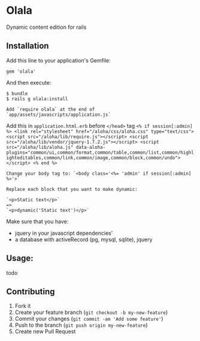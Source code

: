 # Olala

Dynamic content edition for rails

## Installation

Add this line to your application's Gemfile:

    gem 'olala'

And then execute:

    $ bundle
    $ rails g olala:install

    Add `require olala` at the end of `app/assets/javascripts/application.js`

   Add this in `application.html.erb` before `</head>` tag
    ```
      <% if session[:admin] %>
          <link rel="stylesheet" href="/aloha/css/aloha.css" type="text/css">
          <script src="/aloha/lib/require.js"></script>
          <script src="/aloha/lib/vendor/jquery-1.7.2.js"></script>
          <script src="/aloha/lib/aloha.js" data-aloha-plugins="common/ui,common/format,common/table,common/list,common/highlighteditables,common/link,common/image,common/block,common/undo"></script>
      <% end %>
    ```

    Change your body tag to: `<body class='<%= 'admin' if session[:admin] %>'>`

    Replace each block that you want to make dynamic:

    `<p>Static text</p>`
    =>
    `<p>dynamic('Static text')</p>`

Make sure that you have:

 - jquery in your javascript dependencies'
 - a database with activeRecord (pg, mysql, sqlite), jquery

## Usage:

todo

## Contributing

1. Fork it
2. Create your feature branch (`git checkout -b my-new-feature`)
3. Commit your changes (`git commit -am 'Add some feature'`)
4. Push to the branch (`git push origin my-new-feature`)
5. Create new Pull Request
